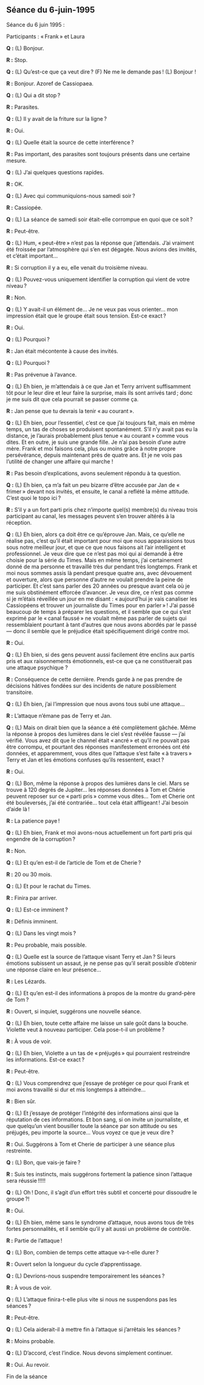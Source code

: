## Séance du 6-juin-1995

Séance du 6 juin 1995 :

Participants : « Frank » et Laura
 
**Q :** (L) Bonjour.
 
**R :** Stop.
 
**Q :** (L) Qu’est-ce que ça veut dire ? (F) Ne me le demande pas ! (L) Bonjour !
 
**R :** Bonjour. Azoref de Cassiopaea.
 
**Q :** (L) Qui a dit stop ?
 
**R :** Parasites.
 
**Q :** (L) Il y avait de la friture sur la ligne ?
 
**R :** Oui.
 
**Q :** (L) Quelle était la source de cette interférence ?
 
**R :** Pas important, des parasites sont toujours présents dans une certaine mesure.
 
**Q :** (L) J’ai quelques questions rapides.
 
**R :** OK.
 
**Q :** (L) Avec qui communiquions-nous samedi soir ?
 
**R :** Cassiopée.
 
**Q :** (L) La séance de samedi soir était-elle corrompue en quoi que ce soit ?
 
**R :** Peut-être.
 
**Q :** (L) Hum, « peut-être » n’est pas la réponse que j’attendais. J’ai vraiment été froissée par l’atmosphère qui s’en est dégagée. Nous avions des invités, et c’était important…
 
**R :** Si corruption il y a eu, elle venait du troisième niveau.
 
**Q :** (L) Pouvez-vous uniquement identifier la corruption qui vient de votre niveau ?
 
**R :** Non.
 
**Q :** (L) Y avait-il un élément de… Je ne veux pas vous orienter… mon impression était que le groupe était sous tension. Est-ce exact ?
 
**R :** Oui.
 
**Q :** (L) Pourquoi ?
 
**R :** Jan était mécontente à cause des invités.
 
**Q :** (L) Pourquoi ?
 
**R :** Pas prévenue à l’avance.
 
**Q :** (L) Eh bien, je m’attendais à ce que Jan et Terry arrivent suffisamment tôt pour le leur dire et leur faire la surprise, mais ils sont arrivés tard ; donc je me suis dit que cela pourrait se passer comme ça.
 
**R :** Jan pense que tu devrais la tenir « au courant ».
 
**Q :** (L) Eh bien, pour l’essentiel, c’est ce que j’ai toujours fait, mais en même temps, un tas de choses se produisent spontanément. S’il n’y avait pas eu la distance, je l’aurais probablement plus tenue « au courant » comme vous dites. Et en outre, je suis une grande fille. Je n’ai pas besoin d’une autre mère. Frank et moi faisons cela, plus ou moins grâce à notre propre persévérance, depuis maintenant près de quatre ans. Et je ne vois pas l’utilité de changer une affaire qui marche !
 
**R :** Pas besoin d’explications, avons seulement répondu à ta question.
 
**Q :** (L) Eh bien, ça m’a fait un peu bizarre d’être accusée par Jan de « frimer » devant nos invités, et ensuite, le canal a reflété la même attitude. C’est quoi le topo ici ?
 
**R :** S’il y a un fort parti pris chez n’importe quel(s) membre(s) du niveau trois participant au canal, les messages peuvent s’en trouver altérés à la réception. 
 
**Q :** (L) Eh bien, alors ça doit être ce qu’éprouve Jan. Mais, ce qu’elle ne réalise pas, c’est qu’il était important pour moi que nous apparaissions tous sous notre meilleur jour, et que ce que nous faisons ait l’air intelligent et professionnel. Je veux dire que ce n’est pas moi qui ai demandé à être choisie pour la série du Times. Mais en même temps, j’ai certainement donné de ma personne et travaillé très dur pendant très longtemps. Frank et moi nous sommes assis là pendant presque quatre ans, avec dévouement et ouverture, alors que personne d’autre ne voulait prendre la peine de participer. Et c’est sans parler des 20 années ou presque avant cela où je me suis obstinément efforcée d’avancer. Je veux dire, ce n’est pas comme si je m’étais réveillée un jour en me disant : « aujourd’hui je vais canaliser les Cassiopéens et trouver un journaliste du Times pour en parler » ! J’ai passé beaucoup de temps à préparer les questions, et il semble que ce qui s’est exprimé par le « canal faussé » ne voulait même pas parler de sujets qui ressemblaient pourtant à tant d’autres que nous avons abordés par le passé — donc il semble que le préjudice était spécifiquement dirigé contre moi.
 
**R :** Oui.
 
**Q :** (L) Eh bien, si des gens peuvent aussi facilement être enclins aux partis pris et aux raisonnements émotionnels, est-ce que ça ne constituerait pas une attaque psychique ?
 
**R :** Conséquence de cette dernière. Prends garde à ne pas prendre de décisions hâtives fondées sur des incidents de nature possiblement transitoire.
 
**Q :** (L) Eh bien, j’ai l’impression que nous avons tous subi une attaque…
 
**R :** L’attaque n’émane pas de Terry et Jan.
 
**Q :** (L) Mais on dirait bien que la séance a été complètement gâchée. Même la réponse à propos des lumières dans le ciel s’est révélée fausse — j’ai vérifié. Vous avez dit que le channel était « ancré » et qu’il ne pouvait pas être corrompu, et pourtant des réponses manifestement erronées ont été données, et apparemment, vous dites que l’attaque s’est faite « à travers » Terry et Jan et les émotions confuses qu’ils ressentent, exact ?
 
**R :** Oui.
 
**Q :** (L) Bon, même la réponse à propos des lumières dans le ciel. Mars se trouve à 120 degrés de Jupiter… les réponses données à Tom et Chérie peuvent reposer sur ce « parti pris » comme vous dites… Tom et Cherie ont été bouleversés, j’ai été contrariée… tout cela était affligeant ! J’ai besoin d’aide là !
 
**R :** La patience paye !
 
**Q :** (L) Eh bien, Frank et moi avons-nous actuellement un fort parti pris qui engendre de la corruption ?
 
**R :** Non.
 
**Q :** (L) Et qu’en est-il de l’article de Tom et de Cherie ?
 
**R :** 20 ou 30 mois.
 
**Q :** (L) Et pour le rachat du Times.
 
**R :** Finira par arriver.
 
**Q :** (L) Est-ce imminent ?
 
**R :** Définis imminent.
 
**Q :** (L) Dans les vingt mois ?
 
**R :** Peu probable, mais possible.
 
**Q :** (L) Quelle est la source de l’attaque visant Terry et Jan ? Si leurs émotions subissent un assaut, je ne pense pas qu’il serait possible d’obtenir une réponse claire en leur présence…
 
**R :** Les Lézards.
 
**Q :** (L) Et qu’en est-il des informations à propos de la montre du grand-père de Tom ?
 
**R :** Ouvert, si inquiet, suggérons une nouvelle séance.
 
**Q :** (L) Eh bien, toute cette affaire me laisse un sale goût dans la bouche. Violette veut à nouveau participer. Cela pose-t-il un problème ?
 
**R :** À vous de voir.
 
**Q :** (L) Eh bien, Violette a un tas de « préjugés » qui pourraient restreindre les informations. Est-ce exact ?
 
**R :** Peut-être.
 
**Q :** (L) Vous comprendrez que j’essaye de protéger ce pour quoi Frank et moi avons travaillé si dur et mis longtemps à atteindre…
 
**R :** Bien sûr.
 
**Q :** (L) Et j’essaye de protéger l’intégrité des informations ainsi que la réputation de ces informations. Et bon sang, si on invite un journaliste, et que quelqu’un vient bousiller toute la séance par son attitude ou ses préjugés, peu importe la source… Vous voyez ce que je veux dire ?
 
**R :** Oui. Suggérons à Tom et Cherie de participer à une séance plus restreinte.
 
**Q :** (L) Bon, que vais-je faire ?
 
**R :** Suis tes instincts, mais suggérons fortement la patience sinon l’attaque sera réussie !!!!!
 
**Q :** (L) Oh ! Donc, il s’agit d’un effort très subtil et concerté pour dissoudre le groupe ?!
 
**R :** Oui.
 
**Q :** (L) Eh bien, même sans le syndrome d’attaque, nous avons tous de très fortes personnalités, et il semble qu’il y ait aussi un problème de contrôle.
 
**R :** Partie de l’attaque !
 
**Q :** (L) Bon, combien de temps cette attaque va-t-elle durer ?
 
**R :** Ouvert selon la longueur du cycle d’apprentissage.
 
**Q :** (L) Devrions-nous suspendre temporairement les séances ?
 
**R :** À vous de voir.
 
**Q :** (L) L’attaque finira-t-elle plus vite si nous ne suspendons pas les séances ?
 
**R :** Peut-être.
 
**Q :** (L) Cela aiderait-il à mettre fin à l’attaque si j’arrêtais les séances ?
 
**R :** Moins probable.
 
**Q :** (L) D’accord, c’est l’indice. Nous devons simplement continuer.
 
**R :** Oui. Au revoir.
 
Fin de la séance